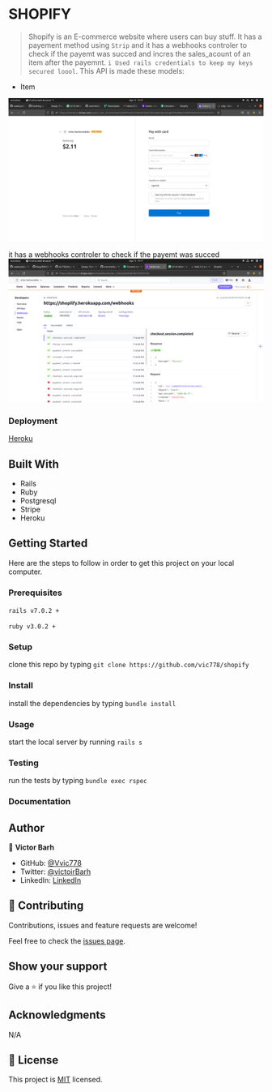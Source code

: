 # SHOPIFY

> Shopify is an E-commerce website where users can buy stuff. It has a payement method using `Strip` and it has a webhooks controler to check if the payemt was succed and incres the sales_acount of an item after the payemnt. `i Used rails credentials to keep my keys secured loool`. This API is made these models:

  - Item

![screen](app/assets/images/screen.png)

it has a webhooks controler to check if the payemt was succed 
![screen](app/assets/images/screen1.png)

### Deployment
[Heroku]()
## Built With

- Rails
- Ruby 
- Postgresql
- Stripe
- Heroku

## Getting Started

Here are the steps to follow in order to get this project on your local computer.

### Prerequisites

`rails v7.0.2 +`

`ruby v3.0.2 +`

### Setup

clone this repo by typing `git clone https://github.com/vic778/shopify`

### Install

install the dependencies by typing `bundle install`

### Usage

start the local server by running `rails s`

### Testing

run the tests by typing `bundle exec rspec`


### Documentation


## Author

👤 **Victor Barh**

- GitHub: [@Vvic778](https://github.com/vic778)
- Twitter: [@victoirBarh](https://twitter.com/)
- LinkedIn: [LinkedIn](https://linkedin.com/in/victoir-barh)

## 🤝 Contributing

Contributions, issues and feature requests are welcome!

Feel free to check the [issues page](issues/).

## Show your support

Give a ⭐️ if you like this project!

## Acknowledgments

 N/A

## 📝 License

This project is [MIT](lic.url) licensed.